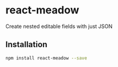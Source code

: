 # react-meadow

Create nested editable fields with just JSON

## Installation

```sh
npm install react-meadow --save
```
